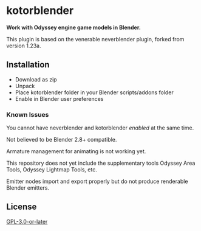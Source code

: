 # kotorblender

**Work with Odyssey engine game models in Blender.**

This plugin is based on the venerable neverblender plugin, forked from version 1.23a.



## Installation

* Download as zip
* Unpack
* Place kotorblender folder in your Blender scripts/addons folder
* Enable in Blender user preferences

### Known Issues

You cannot have neverblender and kotorblender *enabled* at the same time.

Not believed to be Blender 2.8+ compatible.

Armature management for animating is not working yet.

This repository does not yet include the supplementary tools Odyssey Area Tools, Odyssey Lightmap Tools, etc.

Emitter nodes import and export properly but do not produce renderable Blender emitters.

## License

[GPL-3.0-or-later](LICENSE)